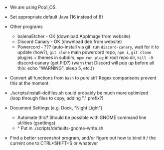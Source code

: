 - We are using Pop!\_OS.

- Set appropriate default Java (16 instead of 8)

- Other programs
    - balenaEtcher - OK (download AppImage from website)
    - Discord Canary - OK (download deb from website)
    - Powercord - ??? (auto-install via git: run `discord-canary`, wait for it to update (how?), `git clone` main powercord repo, `npm i`, `git clone` plugins + themes in subdirs, `npm run plug` in root repo dir, `kill -9` discord-canary (get PID?) (warn that Discord will pop up before all this: echo "WARNING", sleep 5, etc.))

- Convert all functions from `bash` to pure `sh`? Regex comparisons prevent this at the moment

- ./scripts/install-dotfiles.sh could probably be much more optimized (loop through files to copy, adding "." prefix?)

- Document Settings (e.g. Dock, "Night Light")
    - Automate this? Should be possible with GNOME command line utilities (gsettings)
    - ^ Put in ./scripts/defaults-gnome-write.sh

- Find a better screenshot program, and/or figure out how to bind it / the current one to CTRL+SHIFT+S or whatever
